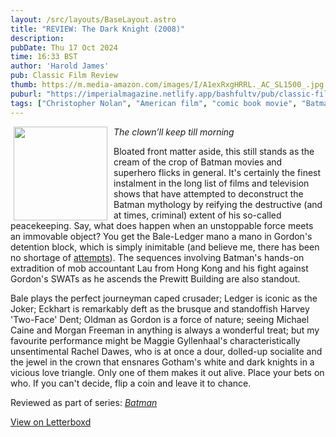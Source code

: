 ```yaml
---
layout: /src/layouts/BaseLayout.astro
title: "REVIEW: The Dark Knight (2008)"
description: 
pubDate: Thu 17 Oct 2024
time: 16:33 BST
author: 'Harold James'
pub: Classic Film Review
thumb: https://m.media-amazon.com/images/I/A1exRxgHRRL._AC_SL1500_.jpg
puburl: "https://imperialmagazine.netlify.app/bashfultv/pub/classic-film-review"
tags: ["Christopher Nolan", "American film", "comic book movie", "Batman"]
---
```

<img src="https://m.media-amazon.com/images/I/A1exRxgHRRL._AC_SL1500_.jpg" style="width:150px;height:auto;float:left;padding-right:10px;padding-left:5px;">

<i>The clown’ll keep till morning</i>

Bloated front matter aside, this still stands as the cream of the crop of Batman movies and superhero flicks in general. It's certainly the finest instalment in the long list of films and television shows that have attempted to deconstruct the Batman mythology by reifying the destructive (and at times, criminal) extent of his so-called peacekeeping. Say, what does happen when an unstoppable force meets an immovable object? You get the Bale-Ledger mano a mano in Gordon's detention block, which is simply inimitable (and believe me, there has been no shortage of <a href="https://www.youtube.com/watch?v=Uw-DeSPhZUc" target="_blank" rel="noopener noreferrer">attempts</a>). The sequences involving Batman's hands-on extradition of mob accountant Lau from Hong Kong and his fight against Gordon's SWATs as he ascends the Prewitt Building are also standout. 

Bale plays the perfect journeyman caped crusader; Ledger is iconic as the Joker; Eckhart is remarkably deft as the brusque and standoffish Harvey 'Two-Face' Dent; Oldman as Gordon is a force of nature; seeing Michael Caine and Morgan Freeman in anything is always a wonderful treat; but my favourite performance might be Maggie Gyllenhaal's characteristically unsentimental Rachel Dawes, who is at once a dour, dolled-up socialite and the jewel in the crown that ensnares Gotham's white and dark knights in a vicious love triangle. Only one of them makes it out alive. Place your bets on who. If you can't decide, flip a coin and leave it to chance.

Reviewed as part of series: <a href="/series/batman"><i>Batman</i></a>

<a href="https://letterboxd.com/for_you_bruce/film/the-dark-knight" target="_blank" rel="noopener noreferrer">View on Letterboxd</a>
